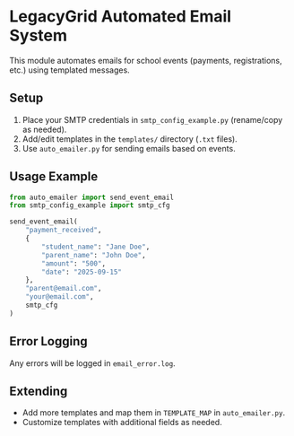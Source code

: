 # LegacyGrid Automated Email System

This module automates emails for school events (payments, registrations, etc.) using templated messages.

## Setup

1. Place your SMTP credentials in `smtp_config_example.py` (rename/copy as needed).
2. Add/edit templates in the `templates/` directory (`.txt` files).
3. Use `auto_emailer.py` for sending emails based on events.

## Usage Example

```python
from auto_emailer import send_event_email
from smtp_config_example import smtp_cfg

send_event_email(
    "payment_received",
    {
        "student_name": "Jane Doe",
        "parent_name": "John Doe",
        "amount": "500",
        "date": "2025-09-15"
    },
    "parent@email.com",
    "your@email.com",
    smtp_cfg
)
```

## Error Logging

Any errors will be logged in `email_error.log`.

## Extending

- Add more templates and map them in `TEMPLATE_MAP` in `auto_emailer.py`.
- Customize templates with additional fields as needed.
